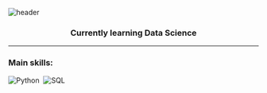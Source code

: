 ![header](https://capsule-render.vercel.app/api?type=blur&height=300&color=7E172A&text=Ítalo%20Veiga&fontColor=00000&section=header&reversal=true)
<h3 align="center">Currently learning Data Science</h3>


--- 

 ### Main skills: 
 ![Python](https://img.shields.io/badge/Python-3776AB?style=for-the-badge&logo=python&logoColor=white)&nbsp; 
 ![SQL](https://img.shields.io/badge/-SQL-0D1117?style=for-the-badge&logo=sql&labelColor=0D1117)&nbsp;
